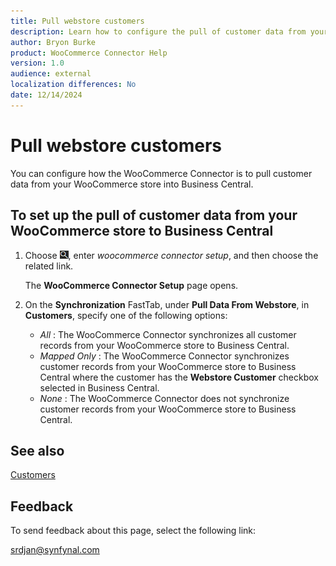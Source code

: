 ```yaml
---
title: Pull webstore customers
description: Learn how to configure the pull of customer data from your WooCommerce store to Business Central.
author: Bryon Burke
product: WooCommerce Connector Help
version: 1.0
audience: external
localization differences: No
date: 12/14/2024
---
```


<!-- markdownlint-disable MD006 MD007 MD009 MD024 MD025 MD033 -->
<!--// cspell:ignore  markdownlint allowfullscreen keyframes webstore woocommerce -->

# Pull webstore customers

You can configure how the WooCommerce Connector is to pull customer data from your WooCommerce store into Business Central.

## To set up the pull of customer data from your WooCommerce store to Business Central

1. Choose ![Lightbulb that opens the Tell Me feature.](media/ui-search/search_small.png "Tell me what you want to do"), enter <i>woocommerce connector setup</i>, and then choose the related link.

   The <b>WooCommerce Connector Setup</b> page opens.

1. On the <b>Synchronization</b> FastTab, under <b>Pull Data From Webstore</b>, in <b>Customers</b>, specify one of the following options:
     - <i>All</i> : The WooCommerce Connector synchronizes all customer records from your WooCommerce store to Business Central.
     - <i>Mapped Only</i> : The WooCommerce Connector synchronizes customer records from your WooCommerce store to Business Central where the customer has the <b>Webstore Customer</b> checkbox selected in Business Central.
     - <i>None</i> : The WooCommerce Connector does not synchronize customer records from your WooCommerce store to Business Central.

## See also

[Customers](customers.md)

## Feedback

To send feedback about this page, select the following link:

[srdjan@synfynal.com](mailto:srdjan@synfynal.com?subject=Documentation%20Feedback%20Product%20Docs:%20pull-webstore-customers)
